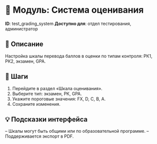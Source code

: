 # 📘 Модуль: Система оценивания
**ID**: test_grading_system
**Доступно для**: отдел тестирования, администратор

## 📝 Описание
Настройка шкалы перевода баллов в оценки по типам контроля: РК1, РК2, экзамен, GPA.

## 🩜 Шаги
1. Перейдите в раздел «Шкала оценивания».
2. Выберите тип: экзамен, РК, GPA.
3. Укажите пороговые значения: FX, D, C, B, A.
4. Сохраните изменения.

## 💡 Подсказки интерфейса
– Шкалы могут быть общими или по образовательной программе.
– Поддерживается экспорт в PDF.
